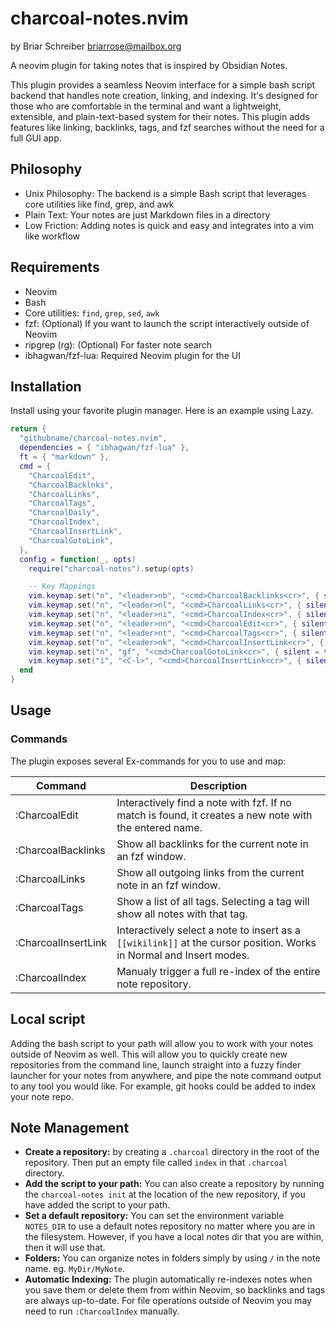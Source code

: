 # charcoal-notes.nvim
by Briar Schreiber <briarrose@mailbox.org>

A neovim plugin for taking notes that is inspired by Obsidian Notes.

This plugin provides a seamless Neovim interface for a simple bash script backend that handles note creation, linking, and indexing. It's designed for those who are comfortable in the terminal and want a lightweight, extensible, and plain-text-based system for their notes. This plugin adds features like linking, backlinks, tags, and fzf searches without the need for a full GUI app.

## Philosophy
* Unix Philosophy: The backend is a simple Bash script that leverages core utilities like find, grep, and awk
* Plain Text: Your notes are just Markdown files in a directory
* Low Friction: Adding notes is quick and easy and integrates into a vim like workflow

## Requirements
* Neovim
* Bash
* Core utilities: `find`, `grep`, `sed`, `awk`
* fzf: (Optional) If you want to launch the script interactively outside of Neovim
* ripgrep (rg): (Optional) For faster note search
* ibhagwan/fzf-lua: Required Neovim plugin for the UI

## Installation
Install using your favorite plugin manager. Here is an example using Lazy.

```lua
return {
  "githubname/charcoal-notes.nvim",
  dependencies = { "ibhagwan/fzf-lua" },
  ft = { "markdown" },
  cmd = {
    "CharcoalEdit",
    "CharcoalBacklnks",
    "CharcoalLinks",
    "CharcoalTags",
    "CharcoalDaily",
    "CharcoalIndex",
    "CharcoalInsertLink",
    "CharcoalGotoLink",
  },
  config = function(_, opts)
    require("charcoal-notes").setup(opts)

	-- Key Mappings
	vim.keymap.set("n", "<leader>nb", "<cmd>CharcoalBacklinks<cr>", { silent = true, desc = "Notes: Show Backlinks" })
	vim.keymap.set("n", "<leader>nl", "<cmd>CharcoalLinks<cr>", { silent = true, desc = "Notes: Show Outgoing Links" })
	vim.keymap.set("n", "<leader>ni", "<cmd>CharcoalIndex<cr>", { silent = true, desc = "Notes: Re-index Repository" })
	vim.keymap.set("n", "<leader>nn", "<cmd>CharcoalEdit<cr>", { silent = true, desc = "Notes: Edit Note" })
	vim.keymap.set("n", "<leader>nt", "<cmd>CharcoalTags<cr>", { silent = true, desc = "Notes: Search Tags" })
	vim.keymap.set("n", "<leader>nk", "<cmd>CharcoalInsertLink<cr>", { silent = true, desc = "Notes: Insert Link" })
	vim.keymap.set("n", "gf", "<cmd>CharcoalGotoLink<cr>", { silent = true, desc = "Goto File (wikilink aware)" })
	vim.keymap.set("i", "<C-l>", "<cmd>CharcoalInsertLink<cr>", { silent = true, desc = "Notes: Insert Link" })
  end
}
```

## Usage

### Commands
The plugin exposes several Ex-commands for you to use and map:

| Command | Description |
| ------- | ------- |
| :CharcoalEdit | Interactively find a note with fzf. If no match is found, it creates a new note with the entered name. |
| :CharcoalBacklinks | Show all backlinks for the current note in an fzf window. |
| :CharcoalLinks | Show all outgoing links from the current note in an fzf window. |
| :CharcoalTags | Show a list of all tags. Selecting a tag will show all notes with that tag. |
| :CharcoalInsertLink | Interactively select a note to insert as a `[[wikilink]]` at the cursor position. Works in Normal and Insert modes. |
| :CharcoalIndex | Manualy trigger a full re-index of the entire note repository. |

## Local script
Adding the bash script to your path will allow you to work with your notes outside of Neovim as well. This will allow you to quickly create new repositories from the command line, launch straight into a fuzzy finder launcher for your notes from anywhere, and pipe the note command output to any tool you would like. For example, git hooks could be added to index your note repo.

## Note Management
* **Create a repository:** by creating a `.charcoal` directory in the root of the repository. Then put an empty file called `index` in that `.charcoal` directory.
* **Add the script to your path:** You can also create a repository by running the `charcoal-notes init` at the location of the new repository, if you have added the script to your path.
* **Set a default repository:** You can set the environment variable `NOTES_DIR` to use a default notes repository no matter where you are in the filesystem. However, if you have a local notes dir that you are within, then it will use that.
* **Folders:** You can organize notes in folders simply by using `/` in the note name. eg. `MyDir/MyNote`.
* **Automatic Indexing:** The plugin automatically re-indexes notes when you save them or delete them from within Neovim, so backlinks and tags are always up-to-date. For file operations outside of Neovim you may need to run `:CharcoalIndex` manually.
